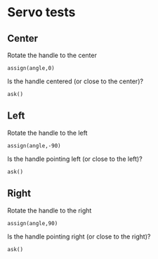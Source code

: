 # Servo tests

## Center

Rotate the handle to the center

    assign(angle,0)

Is the handle centered (or close to the center)?

    ask()

## Left

Rotate the handle to the left

    assign(angle,-90)

Is the handle pointing left (or close to the left)?

    ask()

## Right

Rotate the handle to the right

    assign(angle,90)

Is the handle pointing right (or close to the right)?

    ask()
    
    
    
    
    
    
    
    
    
    
    
    
    
    
    
    
    
    
    
    
    
    
    
    
